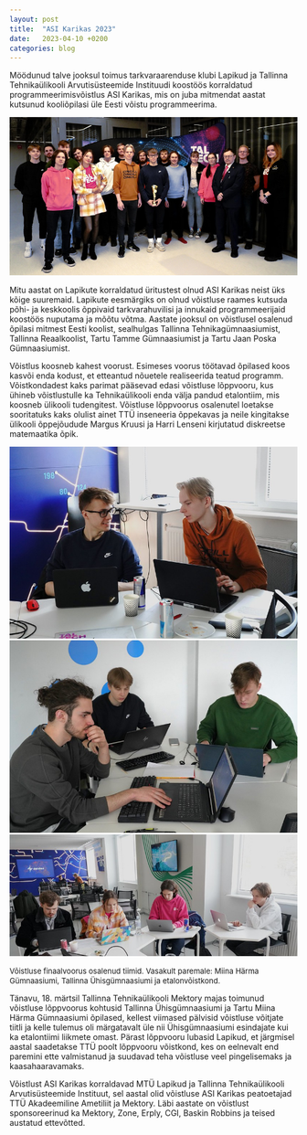 ```yaml
---
layout: post
title:  "ASI Karikas 2023"
date:   2023-04-10 +0200
categories: blog
---
```


Möödunud talve jooksul toimus tarkvaraarenduse klubi Lapikud ja Tallinna Tehnikaülikooli Arvutisüsteemide
Instituudi
koostöös korraldatud programmeerimisvõistlus ASI Karikas, mis on juba mitmendat aastat kutsunud kooliõpilasi üle
Eesti
võistu programmeerima.

![ASI Karikas 2022 osalejad ja korraldajad](/assets/asi-karikas-2023-images/group_picture.jpeg "ASI Karikas 2022 osalejad ja korraldajad")

Mitu aastat on Lapikute korraldatud üritustest olnud ASI Karikas neist üks kõige suuremaid. Lapikute eesmärgiks
        on
        olnud võistluse raames kutsuda põhi- ja keskkoolis õppivaid tarkvarahuvilisi ja innukaid programmeerijaid
        koostöös
        nuputama ja mõõtu võtma. Aastate jooksul on võistlusel osalenud õpilasi mitmest Eesti koolist, sealhulgas
        Tallinna
        Tehnikagümnaasiumist, Tallinna Reaalkoolist, Tartu Tamme Gümnaasiumist ja Tartu Jaan Poska Gümnaasiumist.

Võistlus koosneb kahest voorust. Esimeses voorus töötavad õpilased koos kasvõi enda kodust, et etteantud
        nõuetele
        realiseerida teatud programm. Võistkondadest kaks parimat pääsevad edasi võistluse lõppvooru, kus ühineb
        võistlustulle ka Tehnikaülikooli enda välja pandud etalontiim, mis koosneb ülikooli tudengitest. Võistluse
        lõppvoorus osalenutel loetakse sooritatuks kaks olulist ainet TTÜ inseneeria õppekavas ja neile kingitakse
        ülikooli
        õppejõudude Margus Kruusi ja Harri Lenseni kirjutatud diskreetse matemaatika õpik.

![Miina Härma tiim](/assets/asi-karikas-2023-images/miina_harma.jpeg "Miina Härma tiim") ![Tallinna Ühisgümnaasiumi tiim](/assets/asi-karikas-2023-images/tallinna_yhisgymnaasium.jpeg "Tallinna Ühisgümnaasiumi tiim") ![Etalontiim](/assets/asi-karikas-2023-images/etalontiim.jpeg "Etalontiim")

<font size=2>Võistluse finaalvoorus osalenud tiimid. Vasakult paremale: Miina Härma Gümnaasiumi, Tallinna Ühisgümnaasiumi ja
        etalonvõistkond.</font>

Tänavu, 18. märtsil Tallinna Tehnikaülikooli Mektory majas toimunud võistluse lõppvoorus kohtusid Tallinna
        Ühisgümnaasiumi
        ja Tartu Miina Härma Gümnaasiumi õpilased, kellest viimased pälvisid võistluse võitjate tiitli ja kelle tulemus
        oli
        märgatavalt üle nii Ühisgümnaasiumi esindajate kui ka etalontiimi liikmete omast. Pärast lõppvooru lubasid
        Lapikud, et järgmisel aastal saadetakse TTÜ poolt lõppvooru võistkond, kes on eelnevalt end paremini ette
        valmistanud
        ja suudavad teha võistluse veel pingelisemaks ja kaasahaaravamaks.

Võistlust ASI Karikas korraldavad MTÜ Lapikud ja Tallinna Tehnikaülikooli Arvutisüsteemide Instituut, sel aastal
        olid võistluse ASI Karikas peatoetajad TTÜ Akadeemiline Ametiliit ja Mektory. Läbi aastate on võistlust
        sponsoreerinud ka Mektory, Zone, Erply, CGI, Baskin Robbins ja teised austatud ettevõtted.